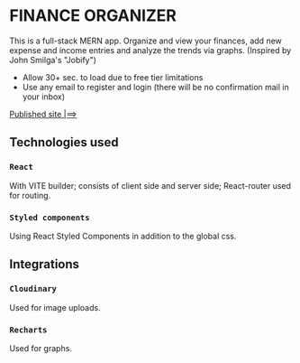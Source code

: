 # FINANCE ORGANIZER

This is a full-stack MERN app. Organize and view your finances, add new expense and income entries and analyze the trends via graphs.
(Inspired by John Smilga's "Jobify")

- Allow 30+ sec. to load due to free tier limitations
- Use any email to register and login (there will be no confirmation mail in your inbox)

[Published site |==>](https://finance-tracker-vlqa.onrender.com/)


## Technologies used
### `React`
With VITE builder; consists of client side and server side; React-router used for routing.

### `Styled components`
Using React Styled Components in addition to the global css.


## Integrations
### `Cloudinary`
Used for image uploads.

### `Recharts`
Used for graphs.